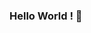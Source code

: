 ### Hello World ! 👋

<!--
**rezmotaqi/rezmotaqi** is a ✨ _special_ ✨ repository because its `README.md` (this file) appears on your GitHub profile.


- 🔭 I’m currently working on several django projects based on both MVC/MVT and Microservice architecture.
- 🌱 I’m currently learning design patterns (to gain a deeper perspective).
- 🤓 I really like to get a hands-on experience of programming based on service-oriented architecture with an enterprise scope.
- 📫 How to reach me:  rezmotaqi[at]gmail.com
